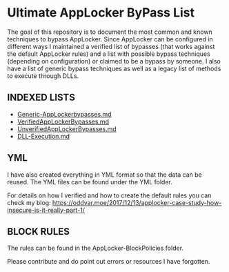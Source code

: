 # Ultimate AppLocker ByPass List
The goal of this repository is to document the most common and known techniques to bypass AppLocker. 
Since AppLocker can be configured in different ways I maintained a verified list of bypasses (that works against the default AppLocker rules) and a list with possible bypass techniques (depending on configuration) or claimed to be a bypass by someone. 
I also have a list of generic bypass techniques as well as a legacy list of methods to execute through DLLs.
   
   
   
## INDEXED LISTS

* [Generic-AppLockerbypasses.md](Generic-AppLockerbypasses.md)
* [VerifiedAppLockerBypasses.md](VerifiedAppLockerBypasses.md)
* [UnverifiedAppLockerBypasses.md](UnverifiedAppLockerBypasses.md)
* [DLL-Execution.md](DLL-Execution.md)
   
   
   
## YML
I have also created everything in YML format so that the data can be reused.
The YML files can be found under the YML folder. 
      
     
     
For details on how I verified and how to create the default rules you can check my blog: 
https://oddvar.moe/2017/12/13/applocker-case-study-how-insecure-is-it-really-part-1/  

## BLOCK RULES
The rules can be found in the AppLocker-BlockPolicies folder.
   
    
Please contribute and do point out errors or resources I have forgotten.


  

